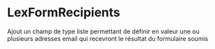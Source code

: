 # LexFormRecipients
Ajout un champ de type liste permettant de définir en valeur une ou plusieurs adresses email qui recevront le résultat du formulaire soumis 

